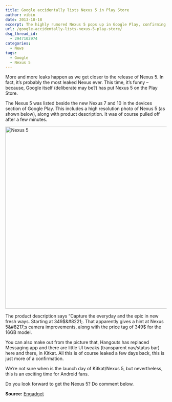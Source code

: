 ```yaml
---
title: Google accidentally lists Nexus 5 in Play Store
author: vibin
date: 2013-10-18
excerpt: The highly rumored Nexus 5 pops up in Google Play, confirming a price of 349$ for the 16GB model. It was pulled off immediately from the site.
url: /google-accidentally-lists-nexus-5-play-store/
dsq_thread_id:
  - 2947102974
categories:
  - News
tags:
  - Google
  - Nexus 5
---
```

More and more leaks happen as we get closer to the release of Nexus 5. In fact, it&#8217;s probably the most leaked Nexus ever. This time, it&#8217;s funny &#8211; because, Google itself (deliberate may be?) has put Nexus 5 on the Play Store.

The Nexus 5 was listed beside the new Nexus 7 and 10 in the devices section of Google Play. This includes a high resolution photo of Nexus 5 (as shown below), along with product description. It was of course pulled off after a few minutes.

[<img class="aligncenter size-medium wp-image-78239" alt="Nexus 5" src="http://cdn.devilsworkshop.org/files/2013/10/nex-600x569.png" width="600" height="569" />][1]

The product description says &#8220;Capture the everyday and the epic in new fresh ways. Starting at 349$&#8221;. That apparently gives a hint at Nexus 5&#8217;s camera improvements, along with the price tag of 349$ for the 16GB model.

You can also make out from the picture that, Hangouts has replaced Messaging app and there are little UI tweaks (transparent nav/status bar) here and there, in Kitkat. All this is of course leaked a few days back, this is just more of a confirmation.

We&#8217;re not sure when is the launch day of Kitkat/Nexus 5, but nevertheless, this is an exciting time for Android fans.

Do you look forward to get the Nexus 5? Do comment below.

**Source:** <a href="http://www.engadget.com/2013/10/17/nexus-5-16gb-349-play-store/" onclick="_gaq.push(['_trackEvent', 'outbound-article', 'http://www.engadget.com/2013/10/17/nexus-5-16gb-349-play-store/', 'Engadget']);" >Engadget</a>

 [1]: http://cdn.devilsworkshop.org/files/2013/10/nex.png
